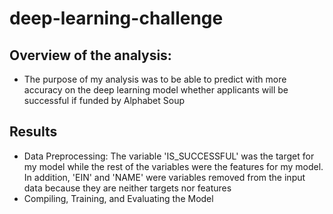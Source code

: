 # deep-learning-challenge

## Overview of the analysis: 
- The purpose of my analysis was to be able to predict with more accuracy on the deep learning model whether applicants will be successful if funded by Alphabet Soup

## Results
- Data Preprocessing: The variable 'IS_SUCCESSFUL' was the target for my model while the rest of the variables were the features for my model. In addition, 'EIN' and 'NAME' were variables removed from the input data because they are neither targets nor features
- Compiling, Training, and Evaluating the Model
